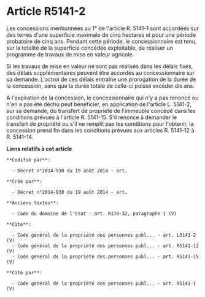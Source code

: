 # Article R5141-2

Les concessions mentionnées au 1° de l'article R. 5141-1 sont accordées sur des terres d'une superficie maximale de cinq
hectares et pour une période probatoire de cinq ans. Pendant cette période, le concessionnaire est tenu, sur la totalité de
la superficie concédée exploitable, de réaliser un programme de travaux de mise en valeur agricole. 

Si les travaux de mise en valeur ne sont pas réalisés dans les délais fixés, des délais supplémentaires peuvent être accordés
au concessionnaire sur sa demande. L'octroi de ces délais entraîne une prorogation de la durée de la concession, sans que la
durée totale de celle-ci puisse excéder dix ans. 

A l'expiration de la concession, le concessionnaire qui n'y a pas renoncé ou n'en a pas été déchu peut bénéficier, en
application de l'article L. 5141-2, sur sa demande, du transfert de propriété de l'immeuble concédé dans les conditions
prévues à l'article R. 5141-15. S'il renonce à demander le transfert de propriété ou s'il ne remplit pas les conditions pour
l'obtenir, la concession prend fin dans les conditions prévues aux articles R. 5141-12 à R. 5141-14.

**Liens relatifs à cet article**

	**Codifié par**:

	  - Décret n°2014-930 du 19 août 2014 - art.

	**Créé par**:

	  - Décret n°2014-930 du 19 août 2014 - art.

	**Anciens textes**:

	  - Code du domaine de l'Etat - art. R170-32, paragraphe I (V)

	**Cite**:

	  - Code général de la propriété des personnes publ... - art. L5141-2 (V)
	  - Code général de la propriété des personnes publ... - art. R5141-12 (V)
	  - Code général de la propriété des personnes publ... - art. R5141-15 (V)

	**Cité par**:

	  - Code général de la propriété des personnes publ... - art. R5141-1 (V)
